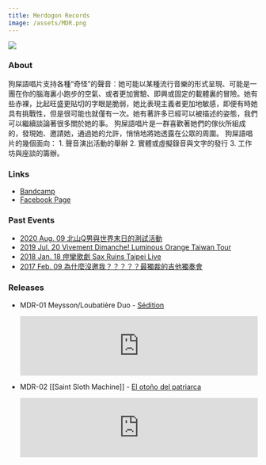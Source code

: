 ```yaml
---
title: Merdogon Records
image: /assets/MDR.png
---
```

![]({{page.image}})

### About
狗屎語唱片支持各種“奇怪”的聲音：她可能以某種流行音樂的形式呈現、可能是一團在你的腦海裏小跑步的空氣、或者更加實驗、即興或固定的載體裏的冒險。她有些赤裸，比起旺盛更貼切的字眼是脆弱，她比表現主義者更加地敏感，即便有時她具有挑戰性，但是很可能也就僅有一次。她有著許多已經可以被描述的姿態，我們可以繼續談論著很多關於她的事。 狗屎語唱片是一群喜歡著她們的傢伙所組成的，發現她、邀請她，通過她的允許，悄悄地將她透露在公眾的周圍。 狗屎語唱片的幾個面向： 1. 聲音演出活動的舉辦 2. 實體或虛擬錄音與文字的發行 3. 工作坊與座談的籌辦。

### Links
- [Bandcamp](https://merdogonrecords.bandcamp.com/)
- [Facebook Page](https://www.facebook.com/merdogon.records)

### Past Events
- [2020 Aug. 09 北山Q男與世界末日的測試活動](https://www.facebook.com/events/726039107941964/)
- [2019 Jul. 20 Vivement Dimanche! Luminous Orange Taiwan Tour](https://www.facebook.com/events/2329455820431575)
- [2018 Jan. 18 痙攣歌劇 Sax Ruins Taipei Live](https://www.facebook.com/events/131502284183208)
- [2017 Feb. 09 為什麼沒邀我？？？？？最獨裁的吉他獨奏會](https://www.facebook.com/events/1837449016469514)

### Releases
- MDR-01 Meysson/Loubatière Duo - [Sédition](https://merdogonrecords.bandcamp.com/album/s-dition)
  <iframe style="border: 0; width: 100%; height: 120px;" src="https://bandcamp.com/EmbeddedPlayer/album=3783789628/size=large/bgcol=ffffff/linkcol=f171a2/tracklist=false/artwork=small/transparent=true/" seamless><a href="http://merdogonrecords.bandcamp.com/album/s-dition">Sédition by Meysson/Loubatière Duo</a></iframe>

- MDR-02 [[Saint Sloth Machine]] - [El otoño del patriarca ](https://saintslothmachine.bandcamp.com/album/el-oto-o-del-patriarca)
  <iframe style="border: 0; width: 100%; height: 120px;" src="https://bandcamp.com/EmbeddedPlayer/album=3680442994/size=large/bgcol=ffffff/linkcol=f171a2/tracklist=false/artwork=small/transparent=true/" seamless><a href="http://saintslothmachine.bandcamp.com/album/el-oto-o-del-patriarca">El otoño del patriarca by Saint Sloth Machine</a></iframe>
